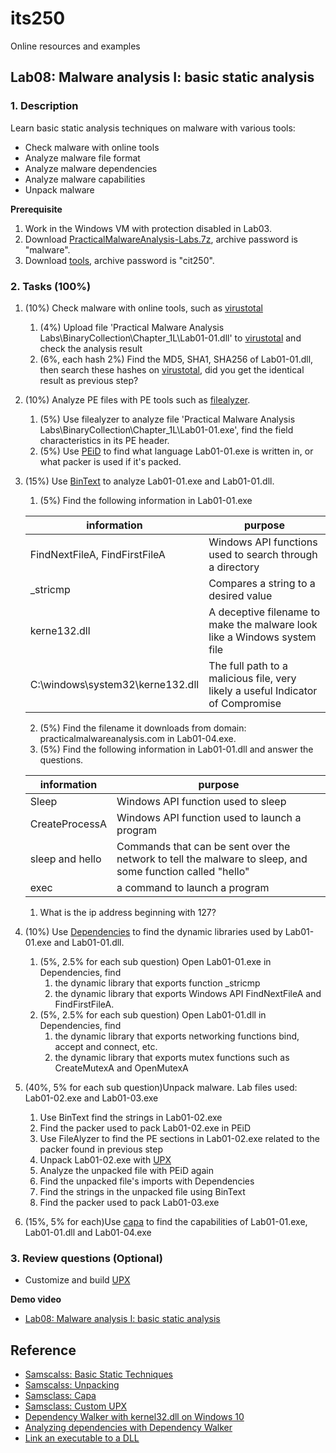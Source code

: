 # its250
Online resources and examples

## Lab08: Malware analysis I: basic static analysis

### 1. Description
Learn basic static analysis techniques on malware with various tools:
* Check malware with online tools
* Analyze malware file format
* Analyze malware dependencies
* Analyze malware capabilities
* Unpack malware

**Prerequisite**

1. Work in the Windows VM with protection disabled in Lab03.
2. Download [PracticalMalwareAnalysis-Labs.7z](https://github.com/mikesiko/PracticalMalwareAnalysis-Labs), archive password is "malware".
3. Download [tools](./tools/tools.7z), archive password is "cit250".

### 2. Tasks (100%)
1. (10%) Check malware with online tools, such as [virustotal](https://www.virustotal.com/)
   1. (4%) Upload file 'Practical Malware Analysis Labs\BinaryCollection\Chapter_1L\Lab01-01.dll' to [virustotal](https://www.virustotal.com/) and check the analysis result
   2. (6%, each hash 2%) Find the MD5, SHA1, SHA256 of Lab01-01.dll, then search these hashes on [virustotal](https://www.virustotal.com/), did you get the identical result as previous step?
2. (10%) Analyze PE files with PE tools such as [filealyzer](https://www.safer-networking.org/products/filealyzer/).
   1. (5%) Use filealyzer to analyze file 'Practical Malware Analysis Labs\BinaryCollection\Chapter_1L\Lab01-01.exe', find the field characteristics in its PE header.
   2. (5%) Use [PEiD](https://www.aldeid.com/wiki/PEiD) to find what language Lab01-01.exe is written in, or what packer is used if it's packed.
3. (15%) Use [BinText](https://www.aldeid.com/wiki/BinText) to analyze Lab01-01.exe and Lab01-01.dll.
   1. (5%) Find the following information in Lab01-01.exe

   | information | purpose |
   | ----------- | ------- |
   | FindNextFileA, FindFirstFileA | Windows API functions used to search through a directory |
   | _stricmp | Compares a string to a desired value |
   | kerne132.dll | A deceptive filename to make the malware look like a Windows system file |
   | C:\windows\system32\kerne132.dll | The full path to a malicious file, very likely a useful Indicator of Compromise |

   2. (5%) Find the filename it downloads from domain: practicalmalwareanalysis.com in Lab01-04.exe. 
   3. (5%) Find the following information in Lab01-01.dll and answer the questions.

   | information | purpose |
   | ----------- | ------- |
   | Sleep | Windows API function used to sleep |
   | CreateProcessA | Windows API function used to launch a program |
   | sleep and hello | Commands that can be sent over the network to tell the malware to sleep, and some function called "hello" |
   | exec | a command to launch a program  |

      1. What is the ip address beginning with 127?

4. (10%) Use [Dependencies](https://github.com/lucasg/Dependencies) to find the dynamic libraries used by Lab01-01.exe and Lab01-01.dll.
   1. (5%, 2.5% for each sub question) Open Lab01-01.exe in Dependencies, find 
      1. the dynamic library that exports function _stricmp
      2. the dynamic library that exports Windows API FindNextFileA and FindFirstFileA.
   2. (5%, 2.5% for each sub question) Open Lab01-01.dll in Dependencies, find 
      1. the dynamic library that exports networking functions bind, accept and connect, etc.
      2. the dynamic library that exports mutex functions such as CreateMutexA and OpenMutexA
5. (40%, 5% for each sub question)Unpack malware. Lab files used: Lab01-02.exe and Lab01-03.exe
   1.  Use BinText find the strings in Lab01-02.exe
   2.  Find the packer used to pack Lab01-02.exe in PEiD
   3.  Use FileAlyzer to find the PE sections in Lab01-02.exe related to the packer found in previous step
   4.  Unpack Lab01-02.exe with [UPX](https://github.com/upx/upx/releases/tag/v3.95)
   5.  Analyze the unpacked file with PEiD again
   6.  Find the unpacked file's imports with Dependencies
   7.  Find the strings in the unpacked file using BinText
   8.  Find the packer used to pack Lab01-03.exe
6. (15%, 5% for each)Use [capa](https://github.com/fireeye/capa) to find the capabilities of Lab01-01.exe, Lab01-01.dll and Lab01-04.exe


### 3. Review questions (Optional)
* Customize and build [UPX](https://github.com/upx/upx/releases/tag/v3.95)

**Demo video**

* [Lab08: Malware analysis I: basic static analysis](https://youtu.be/w-fVerYbIxk)

## Reference
* [Samscalss: Basic Static Techniques](https://bowneconsultingcontent.com/pub/PMA/pma101a/pma101.html)
* [Samscalss: Unpacking](https://bowneconsultingcontent.com/pub/PMA/pma102/PMA102c.html)
* [Samsclass: Capa](https://samsclass.info/126/proj/PMA110.htm)
* [Samsclass: Custom UPX](https://samsclass.info/126/proj/PMA131a.htm)
* [Dependency Walker with kernel32.dll on Windows 10](https://stackoverflow.com/questions/33604738/dependency-walker-with-kernel32-dll-on-windows-10)
* [Analyzing dependencies with Dependency Walker](https://kb.froglogic.com/misc/using-dependency-walker/)
* [Link an executable to a DLL](https://docs.microsoft.com/en-us/cpp/build/linking-an-executable-to-a-dll)